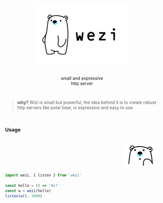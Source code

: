 <div align="center">
    <img src="https://github.com/11ume/wezi-assets/blob/main/logo.png?raw=true" width="300" height="auto"/>
</div>


<br>

<p align="center">
    small and expressive 
    <br>
    http server
<p>
    
<br>


> **why?** Wizi is small but powerful, the idea behind it is to create robust http servers like polar bear, is expressive and easy to use. 

<br>


### Usage

<br>

<div align="right">
    <img src="https://github.com/11ume/wezi-assets/blob/main/hi.png?raw=true" width="120" height="auto"/>
</div>

```ts
import wezi, { listen } from 'wezi'

const hello = () => 'Hi!'
const w = wezi(hello)
listen(w(), 3000)
```
